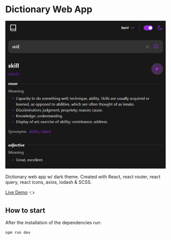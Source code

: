 # Dictionary Web App

![Design preview for Dictionary web app](./design-preview/design-preview.png)

Dictionary web app w/ dark theme. Created with React, react router, react query, react icons, axios, lodash &amp; SCSS.

[Live Demo](https:/https://dictionary-web-app-coral.vercel.app/) 👈

## How to start

After the installation of the dependencies run:

```
npm run dev
```

